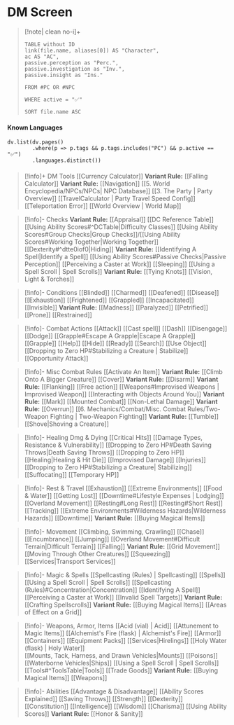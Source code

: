 # DM Screen

> [!note| clean no-i]+ ­
> ```dataview
> TABLE without ID
> link(file.name, aliases[0]) AS "Character", 
> ac AS "AC", 
> passive.perception as "Perc.",
> passive.investigation as "Inv.",
> passive.insight as "Ins."
> 
> FROM #PC OR #NPC
> 
> WHERE active = "✅"
> 
> SORT file.name ASC
> ```

#### Known Languages

```dataviewjs
dv.list(dv.pages()
		.where(p => p.tags && p.tags.includes("PC") && p.active == "✅")
		.languages.distinct())
```

####

> [!info]+ DM Tools
> [[Currency Calculator]]
> **Variant Rule:** [[Falling Calculator]]
> **Variant Rule:** [[Navigation]]
> [[5. World Encyclopedia/NPCs/NPCs| NPC Database]]
> [[3. The Party | Party Overview]]
> [[TravelCalculator | Party Travel Speed Config]]
> [[Teleportation Error]]
> [[World Overview | World Map]]


> [!info]- Checks
> **Variant Rule:** [[Appraisal]]
> [[DC Reference Table]]
> [[Using Ability Scores#^DCTable|Difficulty Classes]]
> [[Using Ability Scores#Group Checks|Group Checks]]/[[Using Ability Scores#Working Together|Working Together]]
> [[Dexterity#^dtte0iof0|Hiding]]
> **Variant Rule:** [[Identifying A Spell|Identify a Spell]]
> [[Using Ability Scores#Passive Checks|Passive Perception]]
> [[Perceiving a Caster at Work]]
> [[Sleeping]]
> [[Using a Spell Scroll | Spell Scrolls]]
> **Variant Rule:** [[Tying Knots]]
> [[Vision, Light & Torches]]

> [!info]- Conditions
> [[Blinded]] 
> [[Charmed]] 
> [[Deafened]] 
> [[Disease]] 
> [[Exhaustion]] 
> [[Frightened]] 
> [[Grappled]] 
> [[Incapacitated]] 
> [[Invisible]] 
> **Variant Rule:** [[Madness]] 
> [[Paralyzed]] 
> [[Petrified]] 
> [[Prone]] 
> [[Restrained]] 

> [!info]- Combat Actions
> [[Attack]] 
> [[Cast spell]] 
> [[Dash]] 
> [[Disengage]] 
> [[Dodge]] 
> [[Grapple#Escape A Grapple|Escape A Grapple]]
> [[Grapple]] 
> [[Help]] 
> [[Hide]] 
> [[Ready]] 
> [[Search]] 
> [[Use Object]] 
> [[Dropping to Zero HP#Stabilizing a Creature | Stabilize]]
> [[Opportunity Attack]] 

> [!info]-  Misc Combat Rules
> [[Activate An Item]] 
> **Variant Rule:** [[Climb Onto A Bigger Creature]] 
> [[Cover]] 
> **Variant Rule:** [[Disarm]] 
> **Variant Rule:** [[Flanking]] 
> [[Free action]] 
> [[Weapons#Improvised Weapons | Improvised Weapon]]
> [[Interacting with Objects Around You]]
> **Variant Rule:** [[Mark]] 
> [[Mounted Combat]] 
> [[Non-Lethal Damage]] 
> **Variant Rule:** [[Overrun]] 
> [[6. Mechanics/Combat/Misc. Combat Rules/Two-Weapon Fighting | Two-Weapon Fighting]] 
> **Variant Rule:** [[Tumble]] 
> [[Shove|Shoving a Creature]]

> [!info]- Healing Dmg & Dying
> [[Critical Hits]] 
> [[Damage Types, Resistance & Vulnerability]] 
> [[Dropping to Zero HP#Death Saving Throws|Death Saving Throws]]
> [[Dropping to Zero HP]]
> [[Healing|Healing & Hit Die]]
> [[Improvised Damage]] 
> [[Injuries]] 
> [[Dropping to Zero HP#Stabilizing a Creature| Stabilizing]]
> [[Suffocating]] 
> [[Temporary HP]] 

> [!info]- Rest & Travel
> [[Exhaustion]] 
> [[Extreme Environments]] 
> [[Food & Water]] 
> [[Getting Lost]] 
> [[Downtime#Lifestyle  Expenses | Lodging]]
> [[Overland Movement]] 
> [[Resting#Long Rest]] 
> [[Resting#Short Rest]] 
> [[Tracking]] 
> [[Extreme Environments#Wilderness Hazards|Wilderness Hazards]]
> [[Downtime]] 
> **Variant Rule:** [[Buying Magical Items]]

> [!info]- Movement
> [[Climbing, Swimming, Crawling]] 
> [[Chase]] 
> [[Encumbrance]]
> [[Jumping]] 
> [[Overland Movement#Difficult Terrain|Difficult Terrain]]
> [[Falling]] 
> **Variant Rule:** [[Grid Movement]] 
> [[Moving Through Other Creatures]] 
> [[Squeezing]] 
> [[Services|Transport Services]]

> [!info]- Magic & Spells
> [[Spellcasting (Rules) | Spellcasting]] 
> [[Spells]] 
> [[Using a Spell Scroll | Spell Scrolls]]
> [[Spellcasting (Rules)#Concentration|Concentration]]
> [[Identifying A Spell]] 
> [[Perceiving a Caster at Work]] 
> [[Invalid Spell Targets]] 
> **Variant Rule:** [[Crafting Spellscrolls]]
> **Variant Rule:** [[Buying Magical Items]]
> [[Areas of Effect on a Grid]] 

> [!info]- Weapons, Armor, Items
> [[Acid (vial) | Acid]] 
> [[Attunement to Magic Items]] 
> [[Alchemist's Fire (flask) | Alchemist's Fire]]
> [[Armor]] 
> [[Containers]] 
> [[Equipment Packs]] 
> [[Services|Hirelings]]
> [[Holy Water (flask) | Holy Water]]  
> [[Mounts, Tack, Harness, and Drawn Vehicles|Mounts]]
> [[Poisons]] 
> [[Waterborne Vehicles|Ships]]
> [[Using a Spell Scroll | Spell Scrolls]]
> [[Tools#^ToolsTable|Tools]] 
> [[Trade Goods]]
> **Variant Rule:** [[Buying Magical Items]] 
> [[Weapons]] 

> [!info]- Abilities
> [[Advantage & Disadvantage]] 
> [[Ability Scores Explained]] 
> [[Saving Throws]] 
> [[Strength]] 
> [[Dexterity]] 
> [[Constitution]] 
> [[Intelligence]] 
> [[Wisdom]] 
> [[Charisma]] 
> [[Using Ability Scores]] 
> **Variant Rule:** [[Honor & Sanity]] 
